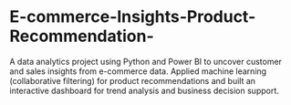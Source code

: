 # E-commerce-Insights-Product-Recommendation-
A data analytics project using Python and Power BI to uncover customer and sales insights from e-commerce data. Applied machine learning (collaborative filtering) for product recommendations and built an interactive dashboard for trend analysis and business decision support.
